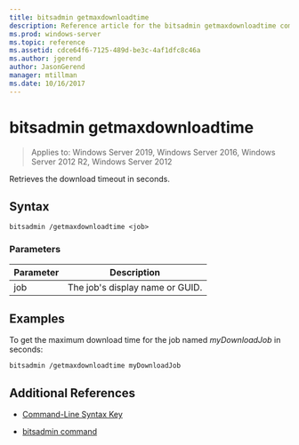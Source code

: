 ```yaml
---
title: bitsadmin getmaxdownloadtime
description: Reference article for the bitsadmin getmaxdownloadtime command, which retrieves the download timeout in seconds.
ms.prod: windows-server
ms.topic: reference
ms.assetid: cdce64f6-7125-489d-be3c-4af1dfc8c46a
ms.author: jgerend
author: JasonGerend
manager: mtillman
ms.date: 10/16/2017
---
```

# bitsadmin getmaxdownloadtime

> Applies to: Windows Server 2019, Windows Server 2016, Windows Server 2012 R2, Windows Server 2012

Retrieves the download timeout in seconds.

## Syntax

```
bitsadmin /getmaxdownloadtime <job>
```

### Parameters

| Parameter | Description |
| -------------- | -------------- |
| job | The job's display name or GUID. |

## Examples

To get the maximum download time for the job named *myDownloadJob* in seconds:

```
bitsadmin /getmaxdownloadtime myDownloadJob
```

## Additional References

- [Command-Line Syntax Key](command-line-syntax-key.md)

- [bitsadmin command](bitsadmin.md)
